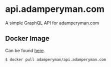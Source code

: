 # api.adamperyman.com

A simple GraphQL API for adamperyman.com

## Docker Image

Can be found [here](https://hub.docker.com/r/adamperyman/api.adamperyman.com/).

```
$ docker pull adamperyman/api.adamperyman.com
```

